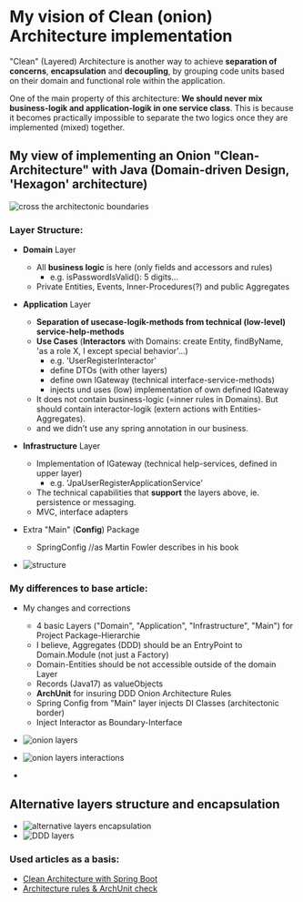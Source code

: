 # My vision of Clean (onion) Architecture implementation

"Clean" (Layered) Architecture is another way to achieve <b>separation of concerns</b>, <b>encapsulation</b> and <b>decoupling</b>, by grouping code units based on their domain and functional role within the application. 

One of the main property of this architecture:
<b>We should never mix business-logik and application-logik in one service class</b>.
This is because it becomes practically impossible to separate the two logics once they are implemented (mixed) together.

## My view of implementing an Onion "Clean-Architecture" with Java (Domain-driven Design, 'Hexagon' architecture) 
 
![cross the architectonic boundaries](/docs/img/onion1.JPG)


### Layer Structure:
- <b>Domain</b> Layer
  - All <b>business logic</b> is here (only fields and accessors and rules)
    - e.g. isPasswordIsValid(): 5 digits...
  - Private Entities, Events, Inner-Procedures(?) and public Aggregates
- <b>Application</b> Layer
  - <b>Separation of usecase-logik-methods from technical (low-level) service-help-methods</b>
  - <b>Use Cases</b> (<b>Interactors</b> with Domains: create Entity, findByName, 'as a role X, I except special behavior'...)
    - e.g. 'UserRegisterInteractor'
    - define DTOs (with other layers)
    - define own IGateway (technical interface-service-methods) 
    - injects und uses (low) implementation of own defined IGateway
  - It does not contain business-logic (=inner rules in Domains). But should contain interactor-logik (extern actions with Entities-Aggregates).
  - and we didn’t use any spring annotation in our business.
- <b>Infrastructure</b> Layer
  - Implementation of IGateway (technical help-services, defined in upper layer)
    - e.g. 'JpaUserRegisterApplicationService'
  - The technical capabilities that <b>support</b> the layers above, ie. persistence or messaging.
  - MVC, interface adapters
- Extra "Main" (<b>Config</b>) Package
  - SpringConfig //as Martin Fowler describes in his book

- ![structure](/docs/img/onion0.jpg)

### My differences to base article:
- My changes and corrections
    - 4 basic Layers ("Domain", "Application", "Infrastructure", "Main") for Project Package-Hierarchie 
    - I believe, Aggregates (DDD) should be an EntryPoint to Domain.Module (not just a Factory)
    - Domain-Entities should be not accessible outside of the domain Layer
    - Records (Java17) as valueObjects
    - <b>ArchUnit</b> for insuring DDD Onion Architecture Rules
    - Spring Config from "Main" layer injects DI Classes (architectonic border)
    - Inject Interactor as Boundary-Interface


- ![onion layers](/docs/img/onion3.JPG)
- ![onion layers interactions](/docs/img/onion2.JPG)
- 
## Alternative layers structure and encapsulation

- ![alternative layers encapsulation](/docs/img/other_layers.JPG)
- ![DDD layers](/docs/img/ddd_layers.jpg)

### Used articles as a basis:

- [Clean Architecture with Spring Boot](https://www.baeldung.com/spring-boot-clean-architecture)
- [Architecture rules & ArchUnit check](https://www.jvt.me/posts/2022/01/28/spring-boot-onion-architecture/)
